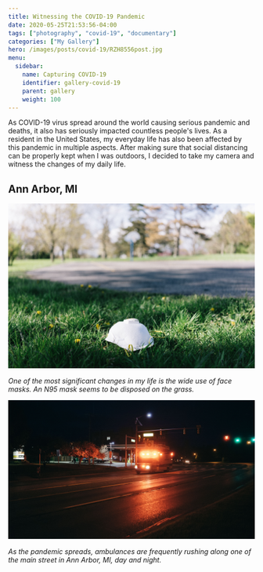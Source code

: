 ```yaml
---
title: Witnessing the COVID-19 Pandemic
date: 2020-05-25T21:53:56-04:00
tags: ["photography", "covid-19", "documentary"]
categories: ["My Gallery"]
hero: /images/posts/covid-19/RZH8556post.jpg
menu:
  sidebar:
    name: Capturing COVID-19
    identifier: gallery-covid-19
    parent: gallery
    weight: 100
---
```



As COVID-19 virus spread around the world causing serious pandemic and deaths, it also has seriously impacted countless people's lives. As a resident in the United States, my everyday life has also been affected by this pandemic in multiple aspects. After making sure that social distancing can be properly kept when I was outdoors, I decided to take my camera and witness the changes of my daily life.

<!-- more -->

## Ann Arbor, MI

![](RZH8556post.jpg)

*One of the most significant changes in my life is the wide use of face masks. An N95 mask seems to be disposed on the grass.*

![](RZH8648post.jpg)

*As the pandemic spreads, ambulances are frequently rushing along one of the main street in Ann Arbor, MI, day and night.*
